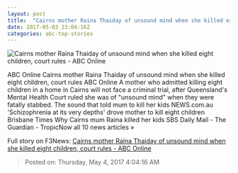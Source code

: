 ```yaml
---
layout: post
title:  "Cairns mother Raina Thaiday of unsound mind when she killed eight children, court rules - ABC Online"
date: 2017-05-03 23:04:16Z
categories: abc-top-stories
---
```


![Cairns mother Raina Thaiday of unsound mind when she killed eight children, court rules - ABC Online](http://www.abc.net.au/news/image/5981074-1x1-700x700.jpg)

ABC Online Cairns mother Raina Thaiday of unsound mind when she killed eight children, court rules ABC Online A mother who admitted killing eight children in a home in Cairns will not face a criminal trial, after Queensland's Mental Health Court ruled she was of "unsound mind" when they were fatally stabbed. The sound that told mum to kill her kids NEWS.com.au 'Schizophrenia at its very depths' drove mother to kill eight children Brisbane Times Why Cairns mum Raina killed her kids SBS Daily Mail - The Guardian - TropicNow all 10 news articles »


Full story on F3News: [Cairns mother Raina Thaiday of unsound mind when she killed eight children, court rules - ABC Online](http://www.f3nws.com/n/EnSJUG)

> Posted on: Thursday, May 4, 2017 4:04:16 AM
